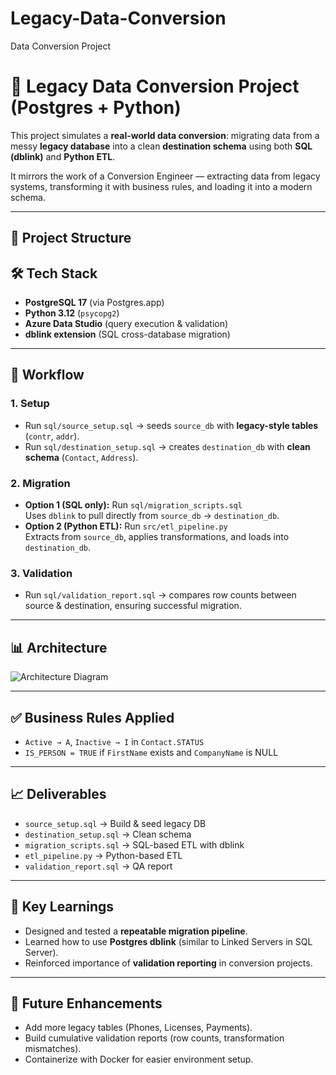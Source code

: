 # Legacy-Data-Conversion
Data Conversion Project

# 🐘 Legacy Data Conversion Project (Postgres + Python)

This project simulates a **real-world data conversion**: migrating data from a messy **legacy database** into a clean **destination schema** using both **SQL (dblink)** and **Python ETL**.

It mirrors the work of a Conversion Engineer — extracting data from legacy systems, transforming it with business rules, and loading it into a modern schema. 

---

## 📂 Project Structure

## 🛠 Tech Stack
- **PostgreSQL 17** (via Postgres.app)  
- **Python 3.12** (`psycopg2`)  
- **Azure Data Studio** (query execution & validation)  
- **dblink extension** (SQL cross-database migration)  

---

## 🚀 Workflow

### 1. Setup
- Run `sql/source_setup.sql` → seeds `source_db` with **legacy-style tables** (`contr`, `addr`).
- Run `sql/destination_setup.sql` → creates `destination_db` with **clean schema** (`Contact`, `Address`).

### 2. Migration
- **Option 1 (SQL only):** Run `sql/migration_scripts.sql`  
  Uses `dblink` to pull directly from `source_db` → `destination_db`.  
- **Option 2 (Python ETL):** Run `src/etl_pipeline.py`  
  Extracts from `source_db`, applies transformations, and loads into `destination_db`.

### 3. Validation
- Run `sql/validation_report.sql` → compares row counts between source & destination, ensuring successful migration.

---

## 📊 Architecture

![Architecture Diagram](img/architecture.png)

---

## ✅ Business Rules Applied
- `Active → A`, `Inactive → I` in `Contact.STATUS`  
- `IS_PERSON = TRUE` if `FirstName` exists and `CompanyName` is NULL  

---

## 📈 Deliverables
- `source_setup.sql` → Build & seed legacy DB  
- `destination_setup.sql` → Clean schema  
- `migration_scripts.sql` → SQL-based ETL with dblink  
- `etl_pipeline.py` → Python-based ETL  
- `validation_report.sql` → QA report  

---

## 🎯 Key Learnings
- Designed and tested a **repeatable migration pipeline**.  
- Learned how to use **Postgres dblink** (similar to Linked Servers in SQL Server).  
- Reinforced importance of **validation reporting** in conversion projects.  

---

## 📌 Future Enhancements
- Add more legacy tables (Phones, Licenses, Payments).  
- Build cumulative validation reports (row counts, transformation mismatches).  
- Containerize with Docker for easier environment setup.
